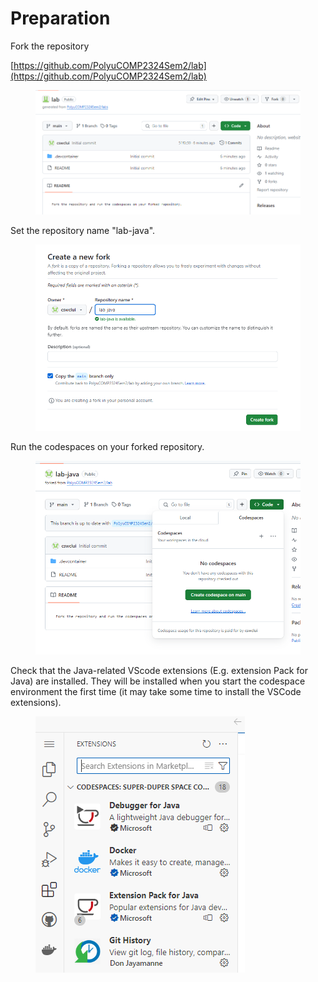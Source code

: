 # Preparation

Fork the repository&#x20;

[https://github.com/PolyuCOMP2324Sem2/lab](https://github.com/PolyuCOMP2324Sem2/lab)

<figure><img src=".gitbook/assets/image (16).png" alt=""><figcaption></figcaption></figure>

Set the repository name "lab-java".

<figure><img src=".gitbook/assets/image (17).png" alt=""><figcaption></figcaption></figure>

&#x20;Run the codespaces on your forked repository.

<figure><img src=".gitbook/assets/image (18).png" alt=""><figcaption></figcaption></figure>

Check that the Java-related VScode extensions (E.g. extension Pack for Java) are installed. They will be installed when you start the codespace environment the first time (it may take some time to install the VSCode extensions).

<div align="left">

<figure><img src=".gitbook/assets/image (19).png" alt=""><figcaption></figcaption></figure>

</div>

